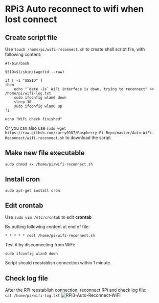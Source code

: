 # RPi3 Auto reconnect to wifi when lost connect

## Create script file
Use ```touch /home/pi/wifi-reconnect.sh``` to create shell script file,
with following content:
```
#!/bin/bash 
 
SSID=$(/sbin/iwgetid --raw) 

if [ -z "$SSID" ] 
then 
    echo "`date -Is` WiFi interface is down, trying to reconnect" >> /home/pi/wifi-log.txt
    sudo ifconfig wlan0 down
    sleep 30
    sudo ifconfig wlan0 up 
fi 

echo "WiFi check finished"
```

Or you can also use
```sudo wget https://raw.github.com/carry0987/Raspberry-Pi-Repo/master/Auto-WiFi-Reconnect/wifi-reconnect.sh```
to download the script

## Make new file executable
```sudo chmod +x /home/pi/wifi-reconnect.sh```

## Install cron
```sudo apt-get install cron```

## Edit crontab
Use ```sudo vim /etc/crontab``` to edit **crontab**

By putting following content at end of file:

```* * * * * root /home/pi/wifi-reconnect.sh```

Test it by disconnecting from WiFi:

```sudo ifconfig wlan0 down```

Script should reestablish connection within 1 minute.

## Check log file
After the RPi reestablish connection, reconnect RPi and check log file:<br>
```cat /home/pi/wifi-log.txt```
![RPi3-Auto-Reconnect-WiFi](https://i.imgur.com/hGcfdLm.jpg)
